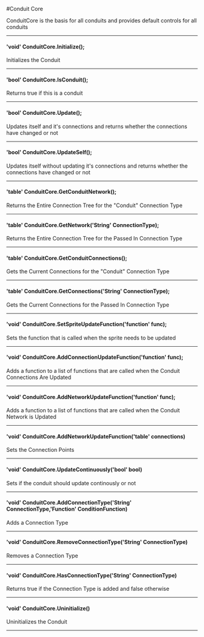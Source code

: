 #Conduit Core

ConduitCore is the basis for all conduits and provides default controls for all conduits

---

#### 'void' ConduitCore.Initialize();

Initializes the Conduit

---

#### 'bool' ConduitCore.IsConduit();

Returns true if this is a conduit

---

#### 'bool' ConduitCore.Update();

Updates itself and it's connections and returns whether the connections have changed or not

---

#### 'bool' ConduitCore.UpdateSelf();

Updates itself without updating it's connections and returns whether the connections have changed or not

---

#### 'table' ConduitCore.GetConduitNetwork();

Returns the Entire Connection Tree for the "Conduit" Connection Type

---

#### 'table' ConduitCore.GetNetwork('String' ConnectionType);

Returns the Entire Connection Tree for the Passed In Connection Type

---

#### 'table' ConduitCore.GetConduitConnections();

Gets the Current Connections for the "Conduit" Connection Type

---

#### 'table' ConduitCore.GetConnections('String' ConnectionType);

Gets the Current Connections for the Passed In Connection Type

---

#### 'void' ConduitCore.SetSpriteUpdateFunction('function' func);

Sets the function that is called when the sprite needs to be updated

---

#### 'void' ConduitCore.AddConnectionUpdateFunction('function' func);

Adds a function to a list of functions that are called when the Conduit Connections Are Updated

---

#### 'void' ConduitCore.AddNetworkUpdateFunction('function' func);

Adds a function to a list of functions that are called when the Conduit Network is Updated

---

#### 'void' ConduitCore.AddNetworkUpdateFunction('table' connections)

Sets the Connection Points

---

#### 'void' ConduitCore.UpdateContinuously('bool' bool)

Sets if the conduit should update continously or not

---

#### 'void' ConduitCore.AddConnectionType('String' ConnectionType,'Function' ConditionFunction)

Adds a Connection Type

---

#### 'void' ConduitCore.RemoveConnectionType('String' ConnectionType)

Removes a Connection Type

---

#### 'void' ConduitCore.HasConnectionType('String' ConnectionType)

Returns true if the Connection Type is added and false otherwise

---

#### 'void' ConduitCore.Uninitialize()

Uninitializes the Conduit

---